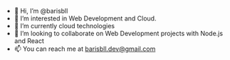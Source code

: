 - 👋 Hi, I’m @barisbll
- 👀 I’m interested in Web Development and Cloud.
- 🌱 I’m currently cloud technologies
- 💞️ I’m looking to collaborate on Web Development projects with Node.js and React
- 📫 You can reach me at barisbll.dev@gmail.com 

<!---
barisbll/barisbll is a ✨ special ✨ repository because its `README.md` (this file) appears on your GitHub profile.
You can click the Preview link to take a look at your changes.
--->
